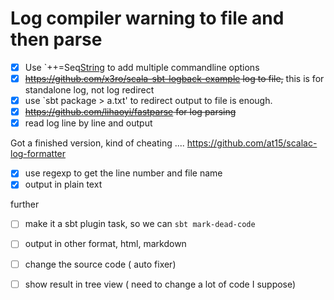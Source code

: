 # Log compiler warning to file and then parse

- [x] Use `++=Seq[String]("-Yxxx","-Yxxx") to add multiple commandline options
- [x] ~~https://github.com/x3ro/scala-sbt-logback-example log to file,~~ this is for standalone log, not log redirect
- [x] use `sbt package > a.txt' to redirect output to file is enough.
- [x] ~~https://github.com/lihaoyi/fastparse for log parsing~~
- [x] read log line by line and output
 
Got a finished version, kind of cheating ....  https://github.com/at15/scalac-log-formatter

- [x] use regexp to get the line number and file name
- [x] output in plain text

further 

- [ ] make it a sbt plugin task, so we can `sbt mark-dead-code`
- [ ] output in other format, html, markdown
- [ ] change the source code ( auto fixer)
- [ ] show result in tree view ( need to change a lot of code I suppose)


 

